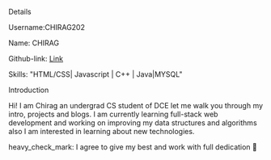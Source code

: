  Details

 Username:CHIRAG202

 Name: CHIRAG

Github-link: [Link](https://github.com/CHIRAG202)

Skills: "HTML/CSS| Javascript |  C++ | Java|MYSQL"

 Introduction

Hi! I am Chirag an undergrad CS student of DCE let me walk you through my intro, projects and blogs.
I am currently learning full-stack web development and working on improving my data structures and algorithms also I am interested in learning about new technologies.

heavy_check_mark: I agree to give my best and work with full dedication :100:
